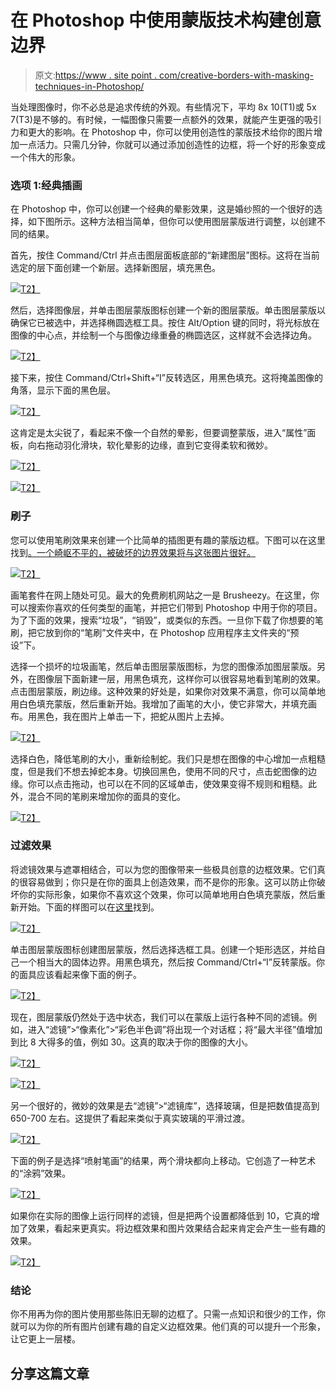 # 在 Photoshop 中使用蒙版技术构建创意边界

> 原文:[https://www . site point . com/creative-borders-with-masking-techniques-in-Photoshop/](https://www.sitepoint.com/creative-borders-with-masking-techniques-in-photoshop/)

当处理图像时，你不必总是追求传统的外观。有些情况下，平均 8x 10(T1)或 5x 7(T3)是不够的。有时候，一幅图像只需要一点额外的效果，就能产生更强的吸引力和更大的影响。在 Photoshop 中，你可以使用创造性的蒙版技术给你的图片增加一点活力。只需几分钟，你就可以通过添加创造性的边框，将一个好的形象变成一个伟大的形象。

### 选项 1:经典插画

在 Photoshop 中，你可以创建一个经典的晕影效果，这是婚纱照的一个很好的选择，如下图所示。这种方法相当简单，但你可以使用图层蒙版进行调整，以创建不同的结果。

首先，按住 Command/Ctrl 并点击图层面板底部的“新建图层”图标。这将在当前选定的层下面创建一个新层。选择新图层，填充黑色。

[![](../Images/8f41da918c69cf34865a424950ec66e9.png)T2】](https://www.sitepoint.com/wp-content/uploads/2012/08/Screen-Shot-2012-08-06-at-10.33.55-PM.png)

然后，选择图像层，并单击图层蒙版图标创建一个新的图层蒙版。单击图层蒙版以确保它已被选中，并选择椭圆选框工具。按住 Alt/Option 键的同时，将光标放在图像的中心点，并绘制一个与图像边缘重叠的椭圆选区，这样就不会选择边角。

[![](../Images/00d8e271b95104f2eed483ae79d39f7a.png)T2】](https://www.sitepoint.com/wp-content/uploads/2012/08/Screen-Shot-2012-08-07-at-1.16.43-AM.png)

接下来，按住 Command/Ctrl+Shift+“I”反转选区，用黑色填充。这将掩盖图像的角落，显示下面的黑色层。

[![](../Images/dd0c1ba6ae30a11a1c4a86ca4380dc7c.png)T2】](https://www.sitepoint.com/wp-content/uploads/2012/08/Screen-Shot-2012-08-07-at-1.19.23-AM.png)

这肯定是太尖锐了，看起来不像一个自然的晕影，但要调整蒙版，进入“属性”面板，向右拖动羽化滑块，软化晕影的边缘，直到它变得柔软和微妙。

[![](../Images/ce11c1e5b6ae7d4807fbc90d7b4bb691.png)T2】](https://www.sitepoint.com/wp-content/uploads/2012/08/Screen-Shot-2012-08-07-at-1.26.53-AM.png)

[![](../Images/dd541a3e421add0dc8c8874451f5371c.png)T2】](https://www.sitepoint.com/wp-content/uploads/2012/08/Screen-Shot-2012-08-07-at-1.27.12-AM.png)

### 刷子

您可以使用笔刷效果来创建一个比简单的插图更有趣的蒙版边框。下图可以在这里找到[。一个崎岖不平的，被破坏的边界效果将与这张图片很好。](http://www.pixmac.com/picture/nature/000083822017)

[![](../Images/f41e25c5ed5a6e18c6e41d555caf8308.png)T2】](https://www.sitepoint.com/wp-content/uploads/2012/08/Screen-Shot-2012-08-27-at-1.32.41-AM.png)

画笔套件在网上随处可见。最大的免费刷机网站之一是 Brusheezy。在这里，你可以搜索你喜欢的任何类型的画笔，并把它们带到 Photoshop 中用于你的项目。为了下面的效果，搜索“垃圾”，“销毁”，或类似的东西。一旦你下载了你想要的笔刷，把它放到你的“笔刷”文件夹中，在 Photoshop 应用程序主文件夹的“预设”下。

选择一个损坏的垃圾画笔，然后单击图层蒙版图标，为您的图像添加图层蒙版。另外，在图像层下面新建一层，用黑色填充，这样你可以很容易地看到笔刷的效果。点击图层蒙版，刷边缘。这种效果的好处是，如果你对效果不满意，你可以简单地用白色填充蒙版，然后重新开始。我增加了画笔的大小，使它非常大，并填充画布。用黑色，我在图片上单击一下，把蛇从图片上去掉。

[![](../Images/5c10cb7e208f6510e75c48bf33726aa3.png)T2】](https://www.sitepoint.com/wp-content/uploads/2012/08/Screen-Shot-2012-08-27-at-1.43.07-AM.png)

选择白色，降低笔刷的大小，重新绘制蛇。我们只是想在图像的中心增加一点粗糙度，但是我们不想去掉蛇本身。切换回黑色，使用不同的尺寸，点击蛇图像的边缘。你可以点击拖动，也可以在不同的区域单击，使效果变得不规则和粗糙。此外，混合不同的笔刷来增加你的面具的变化。

[![](../Images/2733230587c1751a2dd0fa6cab7ebb7a.png)T2】](https://www.sitepoint.com/wp-content/uploads/2012/08/Screen-Shot-2012-08-27-at-1.51.33-AM.png)

### 过滤效果

将滤镜效果与遮罩相结合，可以为您的图像带来一些极具创意的边框效果。它们真的很容易做到；你只是在你的面具上创造效果，而不是你的形象。这可以防止你破坏你的实际形象，如果你不喜欢这个效果，你可以简单地用白色填充蒙版，然后重新开始。下面的样图可以在[这里](http://www.sxc.hu/browse.phtml?f=download&id=932651)找到。

[![](../Images/4dbaa68480c0c264d557b5bcab3d18c0.png)T2】](https://www.sitepoint.com/wp-content/uploads/2012/08/Screen-Shot-2012-08-27-at-2.48.45-AM.png)

单击图层蒙版图标创建图层蒙版，然后选择选框工具。创建一个矩形选区，并给自己一个相当大的固体边界。用黑色填充，然后按 Command/Ctrl+“I”反转蒙版。你的面具应该看起来像下面的例子。

[![](../Images/2089ca37cb97019458ad99c0c25d5c8a.png)T2】](https://www.sitepoint.com/wp-content/uploads/2012/08/Screen-Shot-2012-08-27-at-2.53.13-AM.png)

现在，图层蒙版仍然处于选中状态，我们可以在蒙版上运行各种不同的滤镜。例如，进入“滤镜”>“像素化”>“彩色半色调”将出现一个对话框；将“最大半径”值增加到比 8 大得多的值，例如 30。这真的取决于你的图像的大小。

[![](../Images/96d7e6ed79eaf2589b021703d20be889.png)T2】](https://www.sitepoint.com/wp-content/uploads/2012/08/Screen-Shot-2012-08-27-at-2.55.22-AM.png)

[![](../Images/191420633fe7ff4da703451527461766.png)T2】](https://www.sitepoint.com/wp-content/uploads/2012/08/Screen-Shot-2012-08-27-at-2.55.41-AM.png)

另一个很好的，微妙的效果是去“滤镜”>“滤镜库”，选择玻璃，但是把数值提高到 650-700 左右。这提供了看起来类似于真实玻璃的平滑过渡。

[![](../Images/38e7a7d79647c681abd60b026236c650.png)T2】](https://www.sitepoint.com/wp-content/uploads/2012/08/Screen-Shot-2012-08-27-at-3.00.51-AM.png)

下面的例子是选择“喷射笔画”的结果，两个滑块都向上移动。它创造了一种艺术的“涂鸦”效果。

[![](../Images/3612f98d128fa6cd0aead7a0ec117e96.png)T2】](https://www.sitepoint.com/wp-content/uploads/2012/08/Screen-Shot-2012-08-27-at-3.03.41-AM.png)

如果你在实际的图像上运行同样的滤镜，但是把两个设置都降低到 10，它真的增加了效果，看起来更真实。将边框效果和图片效果结合起来肯定会产生一些有趣的效果。

[![](../Images/2dff0893e648740503c22183361a89f6.png)T2】](https://www.sitepoint.com/wp-content/uploads/2012/08/Screen-Shot-2012-08-27-at-3.08.21-AM.png)

### 结论

你不用再为你的图片使用那些陈旧无聊的边框了。只需一点知识和很少的工作，你就可以为你的所有图片创建有趣的自定义边框效果。他们真的可以提升一个形象，让它更上一层楼。

## 分享这篇文章
